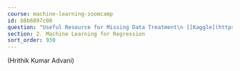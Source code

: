 ```yaml
---
course: machine-learning-zoomcamp
id: b8b6097c08
question: "Useful Resource for Missing Data Treatment\n [[Kaggle](https://www.kaggle.com/code/parulpandey/a-guide-to-handling-missing-values-in-python/notebook)](https://www.kaggle.com/code/parulpandey/a-guide-to-handling-missing-values-in-python/notebook)"
section: 2. Machine Learning for Regression
sort_order: 930
---
```


(Hrithik Kumar Advani)

